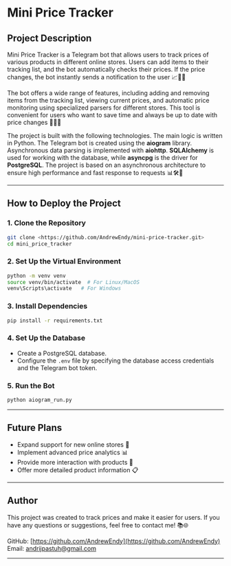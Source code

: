 # Mini Price Tracker

## Project Description
Mini Price Tracker is a Telegram bot that allows users to track prices of various products in different online stores. Users can add items to their tracking list, and the bot automatically checks their prices. If the price changes, the bot instantly sends a notification to the user 📈🌟🔔

The bot offers a wide range of features, including adding and removing items from the tracking list, viewing current prices, and automatic price monitoring using specialized parsers for different stores. This tool is convenient for users who want to save time and always be up to date with price changes 🔢🚀🔐

The project is built with the following technologies. The main logic is written in Python. The Telegram bot is created using the **aiogram** library. Asynchronous data parsing is implemented with **aiohttp**. **SQLAlchemy** is used for working with the database, while **asyncpg** is the driver for **PostgreSQL**. The project is based on an asynchronous architecture to ensure high performance and fast response to requests 📊🛠️🔧

---

## How to Deploy the Project
### 1. Clone the Repository
```bash
git clone <https://github.com/AndrewEndy/mini-price-tracker.git>
cd mini_price_tracker
```

### 2. Set Up the Virtual Environment
```bash
python -m venv venv
source venv/bin/activate  # For Linux/MacOS
venv\Scripts\activate   # For Windows
```

### 3. Install Dependencies
```bash
pip install -r requirements.txt
```

### 4. Set Up the Database
- Create a PostgreSQL database.
- Configure the `.env` file by specifying the database access credentials and the Telegram bot token.

### 5. Run the Bot
```bash
python aiogram_run.py
```

---

## Future Plans
- Expand support for new online stores 🛒
- Implement advanced price analytics 📊
- Provide more interaction with products 🔄
- Offer more detailed product information 📋

---

## Author
This project was created to track prices and make it easier for users. If you have any questions or suggestions, feel free to contact me! 📚🌐

GitHub: [https://github.com/AndrewEndy](https://github.com/AndrewEndy)  
Email: andrijpastuh@gmail.com

---
